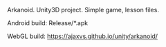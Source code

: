 Arkanoid. Unity3D project.
Simple game, lesson files.

Android build:
Release/*.apk

WebGL build:
https://ajaxvs.github.io/unity/arkanoid/